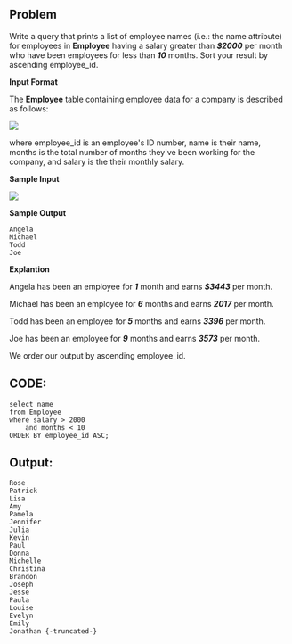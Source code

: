## Problem

Write a query that prints a list of employee names (i.e.: the name attribute) for employees in **Employee** having a salary greater than _**$2000**_  per month who have been employees for less than **_10_** months. Sort your result by ascending employee_id.

**Input Format**

The **Employee** table containing employee data for a company is described as follows:

![](https://s3.amazonaws.com/hr-challenge-images/19629/1458557872-4396838885-ScreenShot2016-03-21at4.27.13PM.png)

where employee_id is an employee's ID number, name is their name, months is the total number of months they've been working for the company, and salary is the their monthly salary.

**Sample Input**

![](https://s3.amazonaws.com/hr-challenge-images/19630/1458558612-af3da3ceb7-ScreenShot2016-03-21at4.32.59PM.png)

**Sample Output**

    Angela
    Michael
    Todd
    Joe
    
**Explantion**

Angela has been an employee for **_1_**  month and earns **_$3443_** per month.

Michael has been an employee for **_6_** months and earns **_2017_** per month.

Todd has been an employee for **_5_** months and earns **_3396_** per month.

Joe has been an employee for **_9_** months and earns **_3573_** per month.

We order our output by ascending employee_id.

## CODE:

    select name
    from Employee
    where salary > 2000
        and months < 10
    ORDER BY employee_id ASC;
    
## Output:

    Rose 
    Patrick 
    Lisa 
    Amy 
    Pamela 
    Jennifer 
    Julia 
    Kevin 
    Paul 
    Donna 
    Michelle 
    Christina 
    Brandon 
    Joseph 
    Jesse 
    Paula 
    Louise 
    Evelyn 
    Emily 
    Jonathan {-truncated-}

